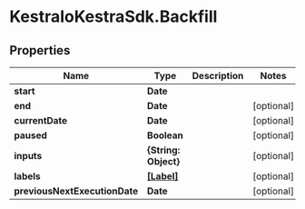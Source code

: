 # KestraIoKestraSdk.Backfill

## Properties

Name | Type | Description | Notes
------------ | ------------- | ------------- | -------------
**start** | **Date** |  | 
**end** | **Date** |  | [optional] 
**currentDate** | **Date** |  | [optional] 
**paused** | **Boolean** |  | [optional] 
**inputs** | **{String: Object}** |  | [optional] 
**labels** | [**[Label]**](Label.md) |  | [optional] 
**previousNextExecutionDate** | **Date** |  | [optional] 


